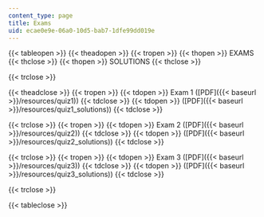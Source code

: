 ```yaml
---
content_type: page
title: Exams
uid: ecae0e9e-06a0-10d5-bab7-1dfe99dd019e
---
```


{{< tableopen >}}
{{< theadopen >}}
{{< tropen >}}
{{< thopen >}}
EXAMS
{{< thclose >}}
{{< thopen >}}
SOLUTIONS
{{< thclose >}}

{{< trclose >}}

{{< theadclose >}}
{{< tropen >}}
{{< tdopen >}}
Exam 1 ([PDF]({{< baseurl >}}/resources/quiz1))
{{< tdclose >}}
{{< tdopen >}}
([PDF]({{< baseurl >}}/resources/quiz1_solutions))
{{< tdclose >}}

{{< trclose >}}
{{< tropen >}}
{{< tdopen >}}
Exam 2 ([PDF]({{< baseurl >}}/resources/quiz2))
{{< tdclose >}}
{{< tdopen >}}
([PDF]({{< baseurl >}}/resources/quiz2_solutions))
{{< tdclose >}}

{{< trclose >}}
{{< tropen >}}
{{< tdopen >}}
Exam 3 ([PDF]({{< baseurl >}}/resources/quiz3))
{{< tdclose >}}
{{< tdopen >}}
([PDF]({{< baseurl >}}/resources/quiz3_solutions))
{{< tdclose >}}

{{< trclose >}}

{{< tableclose >}}